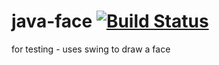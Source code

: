 # java-face [![Build Status](https://travis-ci.org/naharrison/java-face.svg?branch=master)](https://travis-ci.org/naharrison/java-face)
for testing - uses swing to draw a face

